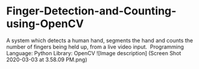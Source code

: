# Finger-Detection-and-Counting-using-OpenCV
A system which detects a human hand, segments the hand and counts the number of fingers being held up, from a live video input.  Programming Language: Python Library: OpenCV​
![Image description] (Screen Shot 2020-03-03 at 3.58.09 PM.png)
